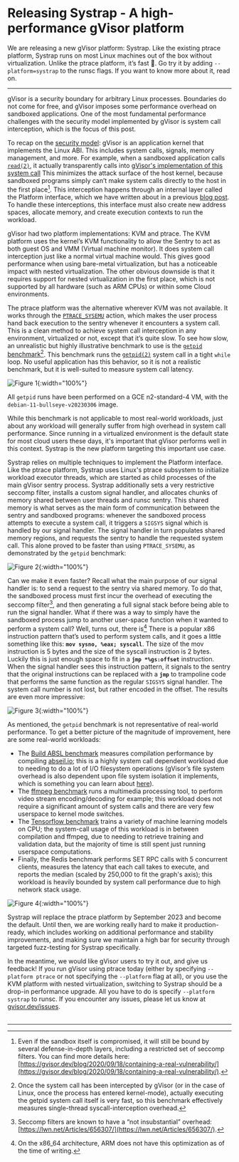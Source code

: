 # Releasing Systrap - A high-performance gVisor platform

We are releasing a new gVisor platform: Systrap. Like the existing ptrace
platform, Systrap runs on most Linux machines out of the box without
virtualization. Unlike the ptrace platform, it’s fast 🚀. Go try it by adding
`--platform=systrap` to the runsc flags. If you want to know more about it, read
on.

--------------------------------------------------------------------------------

gVisor is a security boundary for arbitrary Linux processes. Boundaries do not
come for free, and gVisor imposes some performance overhead on sandboxed
applications. One of the most fundamental performance challenges with the
security model implemented by gVisor is system call interception, which is the
focus of this post.

To recap on the
[security model](https://gvisor.dev/docs/architecture_guide/security/#what-can-a-sandbox-do):
gVisor is an application kernel that implements the Linux ABI. This includes
system calls, signals, memory management, and more. For example, when a
sandboxed application calls
[`read(2)`](https://man7.org/linux/man-pages/man2/read.2.html), it actually
transparently calls into
[gVisor's implementation of this system call](https://github.com/google/gvisor/blob/44e2d0fcfeb641f3b8013c3f93cacdae447cc0f1/pkg/sentry/syscalls/linux/sys_read_write.go#L36)
This minimizes the attack surface of the host kernel, because sandboxed programs
simply can’t make system calls directly to the host in the first place[^1]. This
interception happens through an internal layer called the Platform interface,
which we have written about in a previous
[blog post](https://gvisor.dev/blog/2020/10/22/platform-portability/). To handle
these interceptions, this interface must also create new address spaces,
allocate memory, and create execution contexts to run the workload.

gVisor had two platform implementations: KVM and ptrace. The KVM platform uses
the kernel’s KVM functionality to allow the Sentry to act as both guest OS and
VMM (Virtual machine monitor). It does system call interception just like a
normal virtual machine would. This gives good performance when using bare-metal
virtualization, but has a noticeable impact with nested virtualization. The
other obvious downside is that it requires support for nested virtualization in
the first place, which is not supported by all hardware (such as ARM CPUs) or
within some Cloud environments.

The ptrace platform was the alternative wherever KVM was not available. It works
through the
[`PTRACE_SYSEMU`](http://man7.org/linux/man-pages/man2/ptrace.2.html) action,
which makes the user process hand back execution to the sentry whenever it
encounters a system call. This is a clean method to achieve system call
interception in any environment, virtualized or not, except that it’s quite
slow. To see how slow, an unrealistic but highly illustrative benchmark to use
is the
[`getpid` benchmark](https://github.com/google/gvisor/blob/108410638aa8480e82933870ba8279133f543d2b/test/perf/linux/getpid_benchmark.cc)[^2].
This benchmark runs the
[`getpid(2)`](https://man7.org/linux/man-pages/man2/getpid.2.html) system call
in a tight `while` loop. No useful application has this behavior, so it is not a
realistic benchmark, but it is well-suited to measure system call latency.

![Figure 1](/assets/images/2023-04-28-getpid-ptrace-vs-native.svg "Getpid benchmark: ptrace vs. native Linux."){:width="100%"}

All `getpid` runs have been performed on a GCE n2-standard-4 VM, with the
`debian-11-bullseye-v20230306` image.

While this benchmark is not applicable to most real-world workloads, just about
any workload will generally suffer from high overhead in system call
performance. Since running in a virtualized environment is the default state for
most cloud users these days, it's important that gVisor performs well in this
context. Systrap is the new platform targeting this important use case.

Systrap relies on multiple techniques to implement the Platform interface. Like
the ptrace platform, Systrap uses Linux's ptrace subsystem to initialize
workload executor threads, which are started as child processes of the main
gVisor sentry process. Systrap additionally sets a very restrictive seccomp
filter, installs a custom signal handler, and allocates chunks of memory shared
between user threads and runsc sentry. This shared memory is what serves as the
main form of communication between the sentry and sandboxed programs: whenever
the sandboxed process attempts to execute a system call, it triggers a `SIGSYS`
signal which is handled by our signal handler. The signal handler in turn
populates shared memory regions, and requests the sentry to handle the requested
system call. This alone proved to be faster than using `PTRACE_SYSEMU`, as
demonstrated by the `getpid` benchmark:

![Figure 2](/assets/images/2023-04-28-getpid-ptrace-vs-systrap-unopt.svg "Getpid benchmark: ptrace vs. Systrap."){:width="100%"}

Can we make it even faster? Recall what the main purpose of our signal handler
is: to send a request to the sentry via shared memory. To do that, the sandboxed
process must first incur the overhead of executing the seccomp filter[^3], and
then generating a full signal stack before being able to run the signal handler.
What if there was a way to simply have the sandboxed process jump to another
user-space function when it wanted to perform a system call? Well, turns out,
there is[^4] There is a popular x86 instruction pattern that’s used to perform
system calls, and it goes a little something like this: **`mov sysno, %eax;
syscall`**. The size of the mov instruction is 5 bytes and the size of the
syscall instruction is 2 bytes. Luckily this is just enough space to fit in a
**`jmp *%gs:offset`** instruction. When the signal handler sees this instruction
pattern, it signals to the sentry that the original instructions can be replaced
with a **`jmp`** to trampoline code that performs the same function as the
regular `SIGSYS` signal handler. The system call number is not lost, but rather
encoded in the offset. The results are even more impressive:

![Figure 3](/assets/images/2023-04-28-getpid-ptrace-vs-systrap-opt.svg "Getpid benchmark: ptrace vs. Optimized Systrap."){:width="100%"}

As mentioned, the `getpid` benchmark is not representative of real-world
performance. To get a better picture of the magnitude of improvement, here are
some real-world workloads:

*   The
    [Build ABSL benchmark](https://github.com/google/gvisor/blob/master/blob/master/test/benchmarks/fs/bazel_test.go)
    measures compilation performance by compiling
    [abseil.io](https://abseil.io/); this is a highly system call dependent
    workload due to needing to do a lot of I/O filesystem operations (gVisor’s
    file system overhead is also dependent upon file system isolation it
    implements, which is something you can learn about
    [here](https://gvisor.dev/docs/user_guide/filesystem/)).
*   The
    [ffmpeg benchmark](https://github.com/google/gvisor/blob/master/blob/master/test/benchmarks/media/ffmpeg_test.go)
    runs a multimedia processing tool, to perform video stream encoding/decoding
    for example; this workload does not require a significant amount of system
    calls and there are very few userspace to kernel mode switches.
*   The
    [Tensorflow benchmark](https://github.com/google/gvisor/blob/master/blob/master/test/benchmarks/ml/tensorflow_test.go)
    trains a variety of machine learning models on CPU; the system-call usage of
    this workload is in between compilation and ffmpeg, due to needing to
    retrieve training and validation data, but the majority of time is still
    spent just running userspace computations.
*   Finally, the Redis benchmark performs SET RPC calls with 5 concurrent
    clients, measures the latency that each call takes to execute, and reports
    the median (scaled by 250,000 to fit the graph's axis); this workload is
    heavily bounded by system call performance due to high network stack usage.

![Figure 4](/assets/images/2023-04-28-systrap-sample-workloads.svg "Comparison of sample workloads running on ptrace, Systrap, and native Linux."){:width="100%"}

Systrap will replace the ptrace platform by September 2023 and become the
default. Until then, we are working really hard to make it production-ready,
which includes working on additional performance and stability improvements, and
making sure we maintain a high bar for security through targeted fuzz-testing
for Systrap specifically.

In the meantime, we would like gVisor users to try it out, and give us feedback!
If you run gVisor using ptrace today (either by specifying `--platform ptrace`
or not specifying the `--platform` flag at all), or you use the KVM platform with
nested virtualization, switching to Systrap should be a drop-in performance
upgrade. All you have to do is specify `--platform systrap` to runsc. If you
encounter any issues, please let us know at
[gvisor.dev/issues](https://github.com/google/gvisor/issues).
<br>
<br>

--------------------------------------------------------------------------------

<!-- mdformat off(Footnotes need to be separated by linebreaks to be rendered) -->

[^1]: Even if the sandbox itself is compromised, it will still be bound by
    several defense-in-depth layers, including a restricted set of seccomp
    filters. You can find more details here:
    [https://gvisor.dev/blog/2020/09/18/containing-a-real-vulnerability/](https://gvisor.dev/blog/2020/09/18/containing-a-real-vulnerability/).

[^2]: Once the system call has been intercepted by gVisor (or in the case of
    Linux, once the process has entered kernel-mode), actually executing the
    getpid system call itself is very fast, so this benchmark effectively
    measures single-thread syscall-interception overhead.

[^3]: Seccomp filters are known to have a “not insubstantial” overhead:
    [https://lwn.net/Articles/656307/](https://lwn.net/Articles/656307/).

[^4]: On the x86_64 architecture, ARM does not have this optimization as of the
    time of writing.

<!-- mdformat on -->
